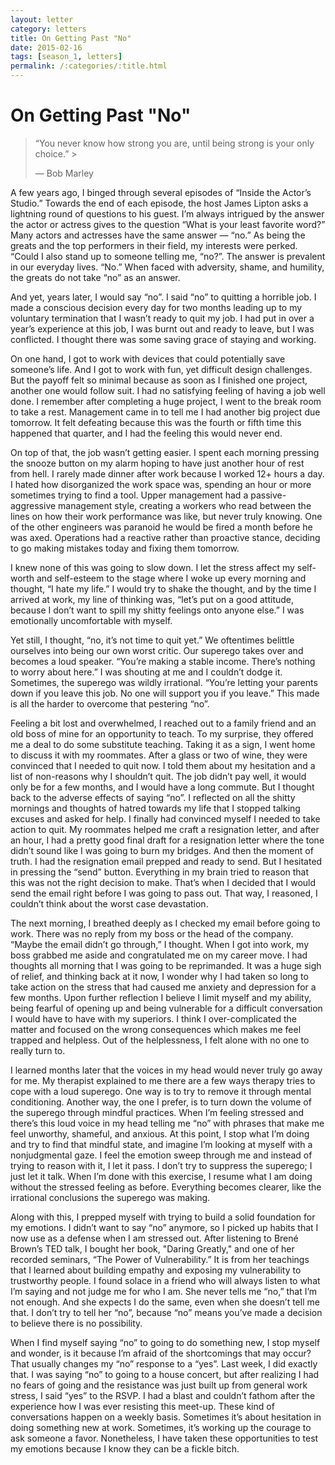 ```yaml
---
layout: letter
category: letters
title: On Getting Past "No"
date: 2015-02-16
tags: [season_1, letters]
permalink: /:categories/:title.html
---
```


# On Getting Past "No"
> “You never know how strong you are, until being strong is your only choice.” >
>
> — Bob Marley

A few years ago, I binged through several episodes of “Inside the Actor’s Studio.” Towards the end of each episode, the host James Lipton asks a lightning round of questions to his guest. I’m always intrigued by the answer the actor or actress gives to the question “What is your least favorite word?” Many actors and actresses have the same answer — “no.” As being the  greats and the top performers in their field, my interests were perked. “Could I also stand up to someone telling me, “no?”. The answer is prevalent in our everyday lives. “No.” When faced with adversity, shame, and humility, the greats do not take “no” as an answer.

And yet, years later, I would say “no”. I said “no” to quitting a horrible job. I made a conscious decision every day for two months leading up to my voluntary termination that I wasn’t ready to quit my job. I had put in over a year’s experience at this job, I was burnt out and ready to leave, but I was conflicted. I thought there was some saving grace of staying and working.

On one hand, I got to work with devices that could potentially save someone’s life. And I got to work with fun, yet difficult design challenges. But the payoff felt so minimal because as soon as I finished one project, another one would follow suit. I had no satisfying feeling of having a job well done. I remember after completing a huge project, I went to the break room to take a rest. Management came in to tell me I had another big project due tomorrow. It felt defeating because this was the fourth or fifth time this happened that quarter, and I had the feeling this would never end.

On top of that, the job wasn’t getting easier. I spent each morning pressing the snooze button on my alarm hoping to have just another hour of rest from hell. I rarely made dinner after work because I worked 12+ hours a day. I hated how disorganized the work space was, spending an hour or more sometimes trying to find a tool. Upper management had a passive-aggressive management style, creating a workers who read between the lines on how their work performance was like, but never truly knowing. One of the other engineers was paranoid he would be fired a month before he was axed. Operations had a reactive rather than proactive stance, deciding to go making mistakes today and fixing them tomorrow.

I knew none of this was going to slow down. I let the stress affect my self-worth and self-esteem to the stage where I woke up every morning and thought, “I hate my life.” I would try to shake the thought, and by the time I arrived at work, my line of thinking was, “let’s put on a good attitude, because I don’t want to spill my shitty feelings onto anyone else.” I was emotionally uncomfortable with myself.

Yet still, I thought, “no, it’s not time to quit yet.” We oftentimes belittle ourselves into being our own worst critic. Our superego takes over and becomes a loud speaker. “You’re making a stable income. There’s nothing to worry about here.” I was shouting at me and I couldn’t dodge it. Sometimes, the superego was wildly irrational. “You’re letting your parents down if you leave this job. No one will support you if you leave.” This made is all the harder to overcome that pestering “no”.

Feeling a bit lost and overwhelmed, I reached out to a family friend and an old boss of mine for an opportunity to teach. To my surprise, they offered me a deal to do some substitute teaching. Taking it as a sign, I went home to discuss it with my roommates. After a glass or two of wine, they were convinced that I needed to quit now. I told them about my hesitation and a list of non-reasons why I shouldn’t quit. The job didn’t pay well, it would only be for a few months, and I would have a long commute. But I thought back to the adverse effects of saying “no”. I reflected on all the shitty mornings and thoughts of hatred towards my life that I stopped talking excuses and asked for help. I finally had convinced myself I needed to take action to quit. My roommates helped me craft a resignation letter, and after an hour, I had a pretty good final draft for a resignation letter where the tone didn’t sound like I was going to burn my bridges. And then the moment of truth. I had the resignation email prepped and ready to send. But I hesitated in pressing the “send” button. Everything in my brain tried to reason that this was not the right decision to make. That’s when I decided that I would send the email right before I was going to pass out. That way, I reasoned, I couldn’t think about the worst case devastation.

The next morning, I breathed deeply as I checked my email before going to work. There was no reply from my boss or the head of the company. “Maybe the email didn’t go through,” I thought. When I got into work, my boss grabbed me aside and congratulated me on my career move. I had thoughts all morning that I was going to be reprimanded. It was a huge sigh of relief, and thinking back at it now, I wonder why I had taken so long to take action on the stress that had caused me anxiety and depression for a few months. Upon further reflection I believe I limit myself and my ability, being fearful of opening up and being vulnerable for a difficult conversation I would have to have with my superiors. I think I over-complicated the matter and focused on the wrong consequences which makes me feel trapped and helpless. Out of the helplessness, I felt alone with no one to really turn to.

I learned months later that the voices in my head would never truly go away for me. My therapist explained to me there are a few ways therapy tries to cope with a loud superego. One way is to try to remove it through mental conditioning. Another way, the one I prefer, is to turn down the volume of the superego through mindful practices. When I’m feeling stressed and there’s this loud voice in my head telling me “no” with phrases that make me feel unworthy, shameful, and anxious. At this point, I stop what I’m doing and try to find that mindful state, and imagine I’m looking at myself with a nonjudgmental gaze. I feel the emotion sweep through me and instead of trying to reason with it, I let it pass. I don’t try to suppress the superego; I just let it talk. When I’m done with this exercise, I resume what I am doing without the stressed feeling as before. Everything becomes clearer, like the irrational conclusions the superego was making.

Along with this, I prepped myself with trying to build a solid foundation for my emotions. I didn’t want to say “no” anymore, so I picked up habits that I now use as a defense when I am stressed out. After listening to Brené Brown’s TED talk, I bought her book, "Daring Greatly," and one of her recorded seminars, “The Power of Vulnerability.” It is from her teachings that I learned about building empathy and exposing my vulnerability to trustworthy people. I found solace in a friend who will always listen to what I’m saying and not judge me for who I am. She never tells me “no,” that I’m not enough. And she expects I do the same, even when she doesn’t tell me that. I don’t try to tell her “no”, because “no” means you’ve made a decision to believe there is no possibility.

When I find myself saying “no” to going to do something new, I stop myself and wonder, is it because I’m afraid of the shortcomings that may occur? That usually changes my “no” response to a “yes”. Last week, I did exactly that. I was saying “no” to going to a house concert, but after realizing I had no fears of going and the resistance was just built up from general work stress, I said “yes” to the RSVP. I had a blast and couldn’t fathom after the experience how I was ever resisting this meet-up. These kind of conversations happen on a weekly basis. Sometimes it’s about hesitation in doing something new at work. Sometimes, it’s working up the courage to ask someone a favor. Nonetheless, I have taken these opportunities to test my emotions because I know they can be a fickle bitch.
